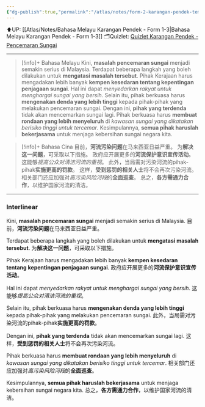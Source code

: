 ```yaml
---
{"dg-publish":true,"permalink":"/atlas/notes/form-2-karangan-pendek-tema-13-pencemaran-sungai/"}
---
```


⬆️UP: [[Atlas/Notes/Bahasa Melayu Karangan Pendek - Form 1-3\|Bahasa Melayu Karangan Pendek - Form 1-3]]
🗂️Quizlet: [Quizlet Karangan Pendek - Pencemaran Sungai](https://quizlet.com/my/984726633/karangan-pendek-pencemaran-sungai-flash-cards/?i=1vbzw5&x=1qqt)

---

> [!info]+ Bahasa Melayu
> Kini, **masalah pencemaran sungai** menjadi semakin serius di Malaysia. 
> Terdapat beberapa langkah yang boleh dilakukan untuk **mengatasi masalah tersebut**. 
> Pihak Kerajaan harus mengadakan lebih banyak **kempen kesedaran tentang kepentingan penjagaan sungai**. 
> Hal ini dapat *menyedarkan rakyat untuk menghargai sungai yang bersih*. 
> Selain itu, pihak berkuasa harus **mengenakan denda yang lebih tinggi** kepada pihak-pihak yang melakukan pencemaran sungai. 
> Dengan ini, **pihak yang terdenda** tidak akan mencemarkan sungai lagi. 
> Pihak berkuasa harus **membuat rondaan yang lebih menyeluruh** di *kawasan sungai yang dikatakan berisiko tinggi untuk tercemar*. 
> Kesimpulannya, **semua pihak haruslah bekerjasama** untuk menjaga kebersihan sungai negara kita.

> [!info]+ Bahasa Cina
> 目前，**河流污染问题**在马来西亚日益严重。
> 为**解决这一问题**，可采取以下措施。
> 政府应开展更多的**河流保护意识宣传活动**。
> 这能够*提高公众对清洁河流的重视*。
> 此外，当局需对污染河流的pihak-pihak**实施更高的罚款**。
> 这样，**受到惩罚的相关人士**将不会再次污染河流。
> 相关部门还应加强对*高污染风险河段*的**全面巡查**。
> 总之，**各方需通力合作**，以维护国家河流的清洁。


---

### Interlinear

Kini, **masalah pencemaran sungai** menjadi semakin serius di Malaysia. 
目前，**河流污染问题**在马来西亚日益严重。

Terdapat beberapa langkah yang boleh dilakukan untuk **mengatasi masalah tersebut**. 
为**解决这一问题**，可采取以下措施。

Pihak Kerajaan harus mengadakan lebih banyak **kempen kesedaran tentang kepentingan penjagaan sungai**. 
政府应开展更多的**河流保护意识宣传活动**。

Hal ini dapat *menyedarkan rakyat untuk menghargai sungai yang bersih*. 
这能够*提高公众对清洁河流的重视*。

Selain itu, pihak berkuasa harus **mengenakan denda yang lebih tinggi** kepada pihak-pihak yang melakukan pencemaran sungai. 
此外，当局需对污染河流的pihak-pihak**实施更高的罚款**。

Dengan ini, **pihak yang terdenda** tidak akan mencemarkan sungai lagi. 
这样，**受到惩罚的相关人士**将不会再次污染河流。

Pihak berkuasa harus **membuat rondaan yang lebih menyeluruh** di *kawasan sungai yang dikatakan berisiko tinggi untuk tercemar*. 
相关部门还应加强对*高污染风险河段*的**全面巡查**。

Kesimpulannya, **semua pihak haruslah bekerjasama** untuk menjaga kebersihan sungai negara kita.
总之，**各方需通力合作**，以维护国家河流的清洁。
